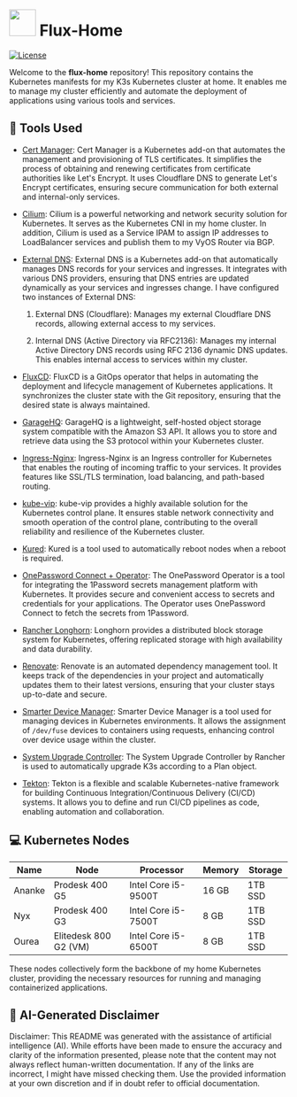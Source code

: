 # <img src="https://github.com/J0n4t4n/flux-home/assets/5023871/34af3d3f-8d8f-4a67-9c5e-6de8aa696916" width="48"> Flux-Home

[![License](https://img.shields.io/badge/license-MIT-blue.svg)](LICENSE)

Welcome to the **flux-home** repository! This repository contains the Kubernetes manifests for my K3s Kubernetes cluster at home. It enables me to manage my cluster efficiently and automate the deployment of applications using various tools and services.

## 🔧 Tools Used

- [Cert Manager](https://cert-manager.io/): Cert Manager is a Kubernetes add-on that automates the management and provisioning of TLS certificates. It simplifies the process of obtaining and renewing certificates from certificate authorities like Let's Encrypt. It uses Cloudflare DNS to generate Let's Encrypt certificates, ensuring secure communication for both external and internal-only services.

- [Cilium](https://cilium.io/): Cilium is a powerful networking and network security solution for Kubernetes. It serves as the Kubernetes CNI in my home cluster. In addition, Cilium is used as a Service IPAM to assign IP addresses to LoadBalancer services and publish them to my VyOS Router via BGP.

- [External DNS](https://github.com/kubernetes-sigs/external-dns): External DNS is a Kubernetes add-on that automatically manages DNS records for your services and ingresses. It integrates with various DNS providers, ensuring that DNS entries are updated dynamically as your services and ingresses change. I have configured two instances of External DNS:

  1. External DNS (Cloudflare): Manages my external Cloudflare DNS records, allowing external access to my services.

  2. Internal DNS (Active Directory via RFC2136): Manages my internal Active Directory DNS records using RFC 2136 dynamic DNS updates. This enables internal access to services within my cluster.

- [FluxCD](https://fluxcd.io/): FluxCD is a GitOps operator that helps in automating the deployment and lifecycle management of Kubernetes applications. It synchronizes the cluster state with the Git repository, ensuring that the desired state is always maintained.

- [GarageHQ](https://garagehq.deuxfleurs.fr/): GarageHQ is a lightweight, self-hosted object storage system compatible with the Amazon S3 API. It allows you to store and retrieve data using the S3 protocol within your Kubernetes cluster.

- [Ingress-Nginx](https://github.com/kubernetes/ingress-nginx): Ingress-Nginx is an Ingress controller for Kubernetes that enables the routing of incoming traffic to your services. It provides features like SSL/TLS termination, load balancing, and path-based routing.

- [kube-vip](https://kube-vip.io/): kube-vip provides a highly available solution for the Kubernetes control plane. It ensures stable network connectivity and smooth operation of the control plane, contributing to the overall reliability and resilience of the Kubernetes cluster.

- [Kured](https://kured.dev/): Kured is a tool used to automatically reboot nodes when a reboot is required.

- [OnePassword Connect + Operator](https://github.com/1Password/onepassword-operator): The OnePassword Operator is a tool for integrating the 1Password secrets management platform with Kubernetes. It provides secure and convenient access to secrets and credentials for your applications. The Operator uses OnePassword Connect to fetch the secrets from 1Password.

- [Rancher Longhorn](https://longhorn.io/): Longhorn provides a distributed block storage system for Kubernetes, offering replicated storage with high availability and data durability.

- [Renovate](https://www.mend.io/renovate/): Renovate is an automated dependency management tool. It keeps track of the dependencies in your project and automatically updates them to their latest versions, ensuring that your cluster stays up-to-date and secure.

- [Smarter Device Manager](https://gitlab.com/arm-research/smarter/smarter-device-manager): Smarter Device Manager is a tool used for managing devices in Kubernetes environments. It allows the assignment of `/dev/fuse` devices to containers using requests, enhancing control over device usage within the cluster.

- [System Upgrade Controller](https://github.com/rancher/system-upgrade-controller): The System Upgrade Controller by Rancher is used to automatically upgrade K3s according to a Plan object.

- [Tekton](https://tekton.dev/): Tekton is a flexible and scalable Kubernetes-native framework for building Continuous Integration/Continuous Delivery (CI/CD) systems. It allows you to define and run CI/CD pipelines as code, enabling automation and collaboration.

## 💻 Kubernetes Nodes

| Name   | Node                  | Processor           | Memory | Storage |
|--------|-----------------------|---------------------|--------|---------|
| Ananke | Prodesk 400 G5        | Intel Core i5-9500T | 16 GB  | 1TB SSD |
| Nyx    | Prodesk 400 G3        | Intel Core i5-7500T | 8 GB   | 1TB SSD |
| Ourea  | Elitedesk 800 G2 (VM) | Intel Core i5-6500T | 8 GB   | 1TB SSD |

These nodes collectively form the backbone of my home Kubernetes cluster, providing the necessary resources for running and managing containerized applications.

## 🤖 AI-Generated Disclaimer

Disclaimer: This README was generated with the assistance of artificial intelligence (AI). While efforts have been made to ensure the accuracy and clarity of the information presented, please note that the content may not always reflect human-written documentation.
If any of the links are incorrect, I might have missed checking them.
Use the provided information at your own discretion and if in doubt refer to official documentation.
